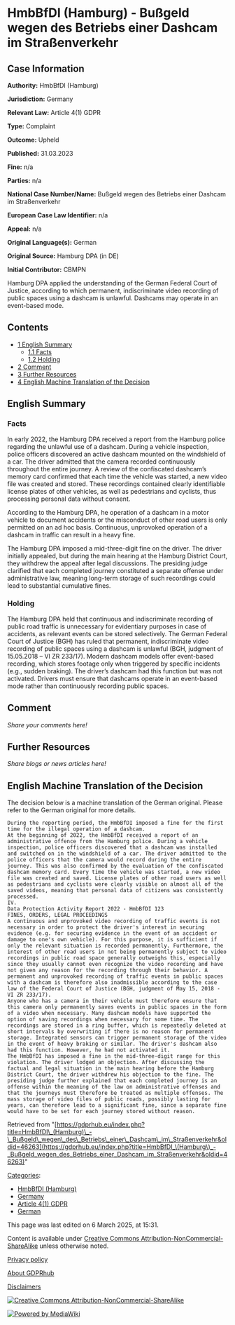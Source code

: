 # HmbBfDI (Hamburg) - Bußgeld wegen des Betriebs einer Dashcam im Straßenverkehr

## Case Information

**Authority:** HmbBfDI (Hamburg)

**Jurisdiction:** Germany

**Relevant Law:** Article 4(1) GDPR

**Type:** Complaint

**Outcome:** Upheld

**Published:** 31.03.2023

**Fine:** n/a

**Parties:** n/a

**National Case Number/Name:** Bußgeld wegen des Betriebs einer Dashcam im Straßenverkehr

**European Case Law Identifier:** n/a

**Appeal:** n/a

**Original Language(s):** German

**Original Source:** Hamburg DPA (in DE)

**Initial Contributor:** CBMPN

Hamburg DPA applied the understanding of the German Federal Court of Justice, according to which permanent, indiscriminate video recording of public spaces using a dashcam is unlawful. Dashcams may operate in an event-based mode.

## Contents

*   [1 English Summary](#English_Summary)
    *   [1.1 Facts](#Facts)
    *   [1.2 Holding](#Holding)
*   [2 Comment](#Comment)
*   [3 Further Resources](#Further_Resources)
*   [4 English Machine Translation of the Decision](#English_Machine_Translation_of_the_Decision)

## English Summary

### Facts

In early 2022, the Hamburg DPA received a report from the Hamburg police regarding the unlawful use of a dashcam. During a vehicle inspection, police officers discovered an active dashcam mounted on the windshield of a car. The driver admitted that the camera recorded continuously throughout the entire journey. A review of the confiscated dashcam’s memory card confirmed that each time the vehicle was started, a new video file was created and stored. These recordings contained clearly identifiable license plates of other vehicles, as well as pedestrians and cyclists, thus processing personal data without consent.

According to the Hamburg DPA, he operation of a dashcam in a motor vehicle to document accidents or the misconduct of other road users is only permitted on an ad hoc basis. Continuous, unprovoked operation of a dashcam in traffic can result in a heavy fine.

The Hamburg DPA imposed a mid-three-digit fine on the driver. The driver initially appealed, but during the main hearing at the Hamburg District Court, they withdrew the appeal after legal discussions. The presiding judge clarified that each completed journey constituted a separate offense under administrative law, meaning long-term storage of such recordings could lead to substantial cumulative fines.

### Holding

The Hamburg DPA held that continuous and indiscriminate recording of public road traffic is unnecessary for evidentiary purposes in case of accidents, as relevant events can be stored selectively. The German Federal Court of Justice (BGH) has ruled that permanent, indiscriminate video recording of public spaces using a dashcam is unlawful (BGH, judgment of 15.05.2018 – VI ZR 233/17). Modern dashcam models offer event-based recording, which stores footage only when triggered by specific incidents (e.g., sudden braking). The driver’s dashcam had this function but was not activated. Drivers must ensure that dashcams operate in an event-based mode rather than continuously recording public spaces.

## Comment

_Share your comments here!_

## Further Resources

_Share blogs or news articles here!_

## English Machine Translation of the Decision

The decision below is a machine translation of the German original. Please refer to the German original for more details.

```
During the reporting period, the HmbBfDI imposed a fine for the first time for the illegal operation of a dashcam.
At the beginning of 2022, the HmbBfDI received a report of an administrative offence from the Hamburg police. During a vehicle inspection, police officers discovered that a dashcam was installed and switched on in the windshield of a car. The driver admitted to the police officers that the camera would record during the entire journey. This was also confirmed by the evaluation of the confiscated dashcam memory card. Every time the vehicle was started, a new video file was created and saved. License plates of other road users as well as pedestrians and cyclists were clearly visible on almost all of the saved videos, meaning that personal data of citizens was consistently processed.
IV.
Data Protection Activity Report 2022 - HmbBfDI 123
FINES, ORDERS, LEGAL PROCEEDINGS
A continuous and unprovoked video recording of traffic events is not necessary in order to protect the driver's interest in securing evidence (e.g. for securing evidence in the event of an accident or damage to one's own vehicle). For this purpose, it is sufficient if only the relevant situation is recorded permanently. Furthermore, the interest of other road users in not being permanently subject to video recordings in public road space generally outweighs this, especially since they usually cannot even recognize the video recording and have not given any reason for the recording through their behavior. A permanent and unprovoked recording of traffic events in public spaces with a dashcam is therefore also inadmissible according to the case law of the Federal Court of Justice (BGH, judgment of May 15, 2018 - VI ZR 233/17).
Anyone who has a camera in their vehicle must therefore ensure that this camera only permanently saves events in public spaces in the form of a video when necessary. Many dashcam models have supported the option of saving recordings when necessary for some time. The recordings are stored in a ring buffer, which is repeatedly deleted at short intervals by overwriting if there is no reason for permanent storage. Integrated sensors can trigger permanent storage of the video in the event of heavy braking or similar. The driver's dashcam also had this function. However, he had not activated it.
The HmbBfDI has imposed a fine in the mid-three-digit range for this violation. The driver lodged an objection. After discussing the factual and legal situation in the main hearing before the Hamburg District Court, the driver withdrew his objection to the fine. The presiding judge further explained that each completed journey is an offense within the meaning of the law on administrative offenses and that the journeys must therefore be treated as multiple offenses. The mass storage of video files of public roads, possibly lasting for years, can therefore lead to a significant fine, since a separate fine would have to be set for each journey stored without reason.

```

Retrieved from "[https://gdprhub.eu/index.php?title=HmbBfDI\_(Hamburg)\_-\_Bußgeld\_wegen\_des\_Betriebs\_einer\_Dashcam\_im\_Straßenverkehr&oldid=46263](https://gdprhub.eu/index.php?title=HmbBfDI_\(Hamburg\)_-_Bußgeld_wegen_des_Betriebs_einer_Dashcam_im_Straßenverkehr&oldid=46263)"

[Categories](/index.php?title=Special:Categories "Special:Categories"):

*   [HmbBfDI (Hamburg)](/index.php?title=Category:HmbBfDI_\(Hamburg\) "Category:HmbBfDI (Hamburg)")
*   [Germany](/index.php?title=Category:Germany "Category:Germany")
*   [Article 4(1) GDPR](/index.php?title=Category:Article_4\(1\)_GDPR "Category:Article 4(1) GDPR")
*   [German](/index.php?title=Category:German "Category:German")

This page was last edited on 6 March 2025, at 15:31.

Content is available under [Creative Commons Attribution-NonCommercial-ShareAlike](https://creativecommons.org/licenses/by-nc-sa/4.0/) unless otherwise noted.

[Privacy policy](/index.php?title=GDPRhub:Privacy_policy)

[About GDPRhub](/index.php?title=GDPRhub:About)

[Disclaimers](/index.php?title=GDPRhub:General_disclaimer)

[![Creative Commons Attribution-NonCommercial-ShareAlike](/resources/assets/licenses/cc-by-nc-sa.png)](https://creativecommons.org/licenses/by-nc-sa/4.0/)

[![Powered by MediaWiki](/resources/assets/poweredby_mediawiki_88x31.png)](https://www.mediawiki.org/)